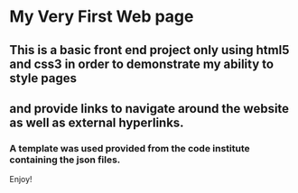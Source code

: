 # My Very First Web page

## This is a basic front end project only using html5 and css3 in order to demonstrate my ability to style pages 
## and provide links to navigate around the website as well as external hyperlinks.

### A template was used provided from the code institute containing the json files.

Enjoy!